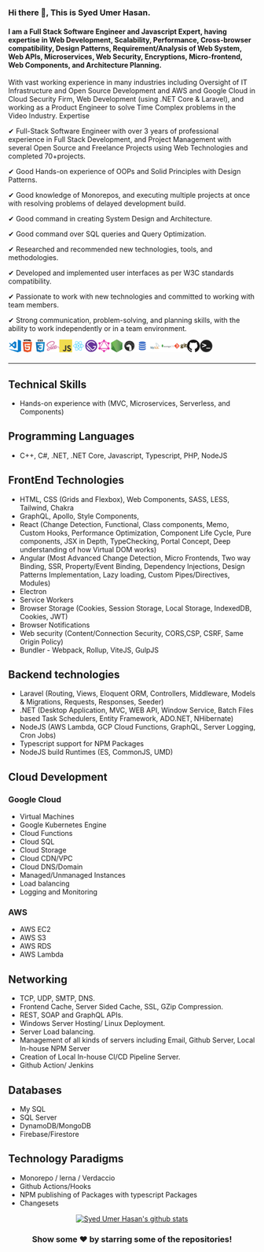 ### Hi there 👋, This is Syed Umer Hasan.
#### I am a Full Stack Software Engineer and Javascript Expert, having expertise in Web Development, Scalability, Performance, Cross-browser compatibility, Design Patterns, Requirement/Analysis of Web System, Web APIs, Microservices, Web Security, Encryptions, Micro-frontend, Web Components, and Architecture Planning.
With vast working experience in many industries including Oversight of IT Infrastructure  and Open Source Development and  AWS and Google Cloud in Cloud Security Firm, Web Development (using .NET Core & Laravel), and working as a Product Engineer to solve Time Complex problems in the Video Industry.
Expertise

✔ Full-Stack Software Engineer with over 3 years of professional experience in Full Stack Development, and Project Management with several Open Source and Freelance Projects using Web Technologies and completed 70+projects.

✔ Good Hands-on experience of OOPs and Solid Principles with Design Patterns.

✔ Good knowledge of Monorepos, and executing multiple projects at once with resolving problems of delayed development build.

✔ Good command in creating System Design and Architecture.

✔ Good command over SQL queries and Query Optimization.

✔ Researched and recommended new technologies, tools, and methodologies.

✔ Developed and implemented user interfaces as per W3C standards compatibility.

✔ Passionate to work with new technologies and committed to working with team members. 

✔ Strong communication, problem-solving, and planning skills, with the ability to work independently or in a team environment.

<img align="left" alt="Visual Studio Code" width="26px" src="https://raw.githubusercontent.com/github/explore/80688e429a7d4ef2fca1e82350fe8e3517d3494d/topics/visual-studio-code/visual-studio-code.png" />
<img align="left" alt="HTML5" width="26px" src="https://raw.githubusercontent.com/github/explore/80688e429a7d4ef2fca1e82350fe8e3517d3494d/topics/html/html.png" />
<img align="left" alt="CSS3" width="26px" src="https://raw.githubusercontent.com/github/explore/80688e429a7d4ef2fca1e82350fe8e3517d3494d/topics/css/css.png" />
<img align="left" alt="Sass" width="26px" src="https://raw.githubusercontent.com/github/explore/80688e429a7d4ef2fca1e82350fe8e3517d3494d/topics/sass/sass.png" />
<img align="left" alt="JavaScript" width="26px" src="https://raw.githubusercontent.com/github/explore/80688e429a7d4ef2fca1e82350fe8e3517d3494d/topics/javascript/javascript.png" />
<img align="left" alt="React" width="26px" src="https://raw.githubusercontent.com/github/explore/80688e429a7d4ef2fca1e82350fe8e3517d3494d/topics/react/react.png" />
<img align="left" alt="Gatsby" width="26px" src="https://raw.githubusercontent.com/github/explore/e94815998e4e0713912fed477a1f346ec04c3da2/topics/gatsby/gatsby.png" />
<img align="left" alt="GraphQL" width="26px" src="https://raw.githubusercontent.com/github/explore/80688e429a7d4ef2fca1e82350fe8e3517d3494d/topics/graphql/graphql.png" />
<img align="left" alt="Node.js" width="26px" src="https://raw.githubusercontent.com/github/explore/80688e429a7d4ef2fca1e82350fe8e3517d3494d/topics/nodejs/nodejs.png" />
<img align="left" alt="Deno" width="26px" src="https://raw.githubusercontent.com/github/explore/361e2821e2dea67711cde99c9c40ed357061cf27/topics/deno/deno.png" />
<img align="left" alt="SQL" width="26px" src="https://raw.githubusercontent.com/github/explore/80688e429a7d4ef2fca1e82350fe8e3517d3494d/topics/sql/sql.png" />
<img align="left" alt="MySQL" width="26px" src="https://raw.githubusercontent.com/github/explore/80688e429a7d4ef2fca1e82350fe8e3517d3494d/topics/mysql/mysql.png" />
<img align="left" alt="MongoDB" width="26px" src="https://raw.githubusercontent.com/github/explore/80688e429a7d4ef2fca1e82350fe8e3517d3494d/topics/mongodb/mongodb.png" />
<img align="left" alt="Git" width="26px" src="https://raw.githubusercontent.com/github/explore/80688e429a7d4ef2fca1e82350fe8e3517d3494d/topics/git/git.png" />
<img align="left" alt="GitHub" width="26px" src="https://raw.githubusercontent.com/github/explore/78df643247d429f6cc873026c0622819ad797942/topics/github/github.png" />
<img align="left" alt="HTML5" width="26px" src="https://raw.githubusercontent.com/github/explore/80688e429a7d4ef2fca1e82350fe8e3517d3494d/topics/terminal/terminal.png" />

<br />
<br />

---


## Technical Skills
 - Hands-on experience with (MVC, Microservices, Serverless, and Components)

## Programming Languages
 - C++, C#, .NET, .NET Core, Javascript, Typescript, PHP, NodeJS
## FrontEnd Technologies 
 - HTML, CSS (Grids and Flexbox), Web Components, SASS, LESS, Tailwind, Chakra
 - GraphQL, Apollo, Style Components, 
 - React (Change Detection, Functional, Class components, Memo, Custom Hooks, Performance Optimization, Component Life Cycle, Pure components, JSX in Depth, TypeChecking, Portal Concept, Deep understanding of how Virtual DOM works)
 - Angular (Most Advanced Change Detection, Micro Frontends, Two way Binding, SSR, Property/Event Binding, Dependency Injections, Design Patterns Implementation, Lazy loading, Custom Pipes/Directives, Modules)
 - Electron
 - Service Workers 
 - Browser Storage (Cookies, Session Storage, Local Storage, IndexedDB, Cookies, JWT)
 - Browser Notifications
 - Web security (Content/Connection Security, CORS,CSP, CSRF, Same Origin Policy)
 - Bundler - Webpack, Rollup, ViteJS, GulpJS
## Backend technologies
 - Laravel (Routing, Views, Eloquent ORM, Controllers, Middleware, Models & Migrations, Requests, Responses, Seeder)
 - .NET (Desktop Application, MVC, WEB API, Window Service, Batch Files based Task Schedulers, Entity Framework, ADO.NET, NHibernate)
 - NodeJS (AWS Lambda, GCP Cloud Functions, GraphQL, Server Logging, Cron Jobs)
 - Typescript support for NPM Packages
 - NodeJS build Runtimes (ES, CommonJS, UMD) 
## Cloud Development
### Google Cloud
 - Virtual Machines
 - Google Kubernetes Engine
 - Cloud Functions
 - Cloud SQL
 - Cloud Storage
 - Cloud CDN/VPC
 - Cloud DNS/Domain
 - Managed/Unmanaged Instances
 - Load balancing
 - Logging and Monitoring
### AWS
 - AWS EC2
 - AWS S3 
 - AWS RDS
 - AWS Lambda
## Networking
 - TCP, UDP, SMTP, DNS.
 - Frontend Cache, Server Sided Cache, SSL, GZip Compression.
 - REST, SOAP and GraphQL APIs.
 - Windows Server Hosting/ Linux Deployment.
 - Server Load balancing.
 - Management of all kinds of servers including Email, Github Server, Local In-house NPM Server
 - Creation of Local In-house CI/CD Pipeline Server.
 - Github Action/ Jenkins
## Databases
 - My SQL
 - SQL Server
 - DynamoDB/MongoDB
 - Firebase/Firestore
## Technology Paradigms
 - Monorepo / lerna / Verdaccio
 - Github Actions/Hooks
 - NPM publishing of Packages with typescript Packages
 - Changesets

<div align="center">

<a href="https://github.com/syedumerhasan">
 <img align="center" src="https://github-readme-stats.vercel.app/api?username=syedumerhasan&show_icons=true&theme=dark" alt="Syed Umer Hasan's github stats"/>
</a>

</div>

<div align="center">

### Show some ❤️ by starring some of the repositories!

</div>

